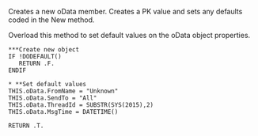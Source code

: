 ﻿Creates a new oData member. Creates a PK value and sets any defaults coded in the New method.

Overload this method to set default values on the oData object properties. 

```foxpro
***Create new object
IF !DODEFAULT()
   RETURN .F.
ENDIF

* **Set default values
THIS.oData.FromName = "Unknown"
THIS.oData.SendTo = "All"
THIS.oData.ThreadId = SUBSTR(SYS(2015),2)
THIS.oData.MsgTime = DATETIME()

RETURN .T.
```